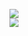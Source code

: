 [![](https://img.shields.io/badge/Made%20With-Github%20Spray-lightgrey.svg?style=for-the-badge&logo=github)](https://github.com/Annihil/github-spray#4527)  
[![](https://i.imgur.com/2DrTn0Z.gif)](https://github.com/Annihil/github-spray)